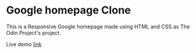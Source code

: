 
# Google homepage Clone
This is a Responsive Google homepage made using HTML and CSS as The Odin Project's project.

Live demo [link](https://pratyush-exe.github.io/google-homepage)
